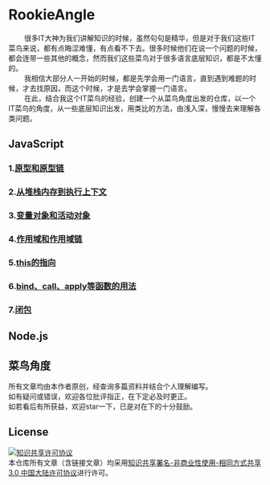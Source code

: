 # RookieAngle<br>
        很多IT大神为我们讲解知识的时候，虽然句句是精华，但是对于我们这些IT菜鸟来说，都有点晦涩难懂，有点看不下去。很多时候他们在说一个问题的时候，都会连带一些其他的概念，然而我们这些菜鸟对于很多语言底层知识，都是不太懂的。<br>
        我相信大部分人一开始的时候，都是先学会用一门语言，直到遇到难题的时候，才去找原因，而这个时候，才是去学会掌握一门语言。<br>
        在此，结合我这个IT菜鸟的经验，创建一个从菜鸟角度出发的仓库，以一个IT菜鸟的角度，从一些底层知识出发，用类比的方法，由浅入深，慢慢去来理解各类问题。


## JavaScript
### 1.[原型和原型链](https://github.com/ershing/RookieAngle/blob/master/javascript/prototype.md "原型和原型链")
### 2.[从堆栈内存到执行上下文](https://github.com/ershing/RookieAngle/blob/master/javascript/executioncontext.md "从堆栈内存到执行上下文")
### 3.[变量对象和活动对象](https://github.com/ershing/RookieAngle/blob/master/javascript/javascriptvariableobject.md "变量对象和活动对象")
### 4.[作用域和作用域链](https://github.com/ershing/RookieAngle/blob/master/javascript/scopechain.md "作用域和作用域链")
### 5.[this的指向](https://github.com/ershing/RookieAngle/blob/master/javascript/aboutthis.md "this的指向")
### 6.[bind、call、apply等函数的用法](https://github.com/ershing/RookieAngle/blob/master/javascript/bindcallapply.md "bind、call、apply等函数的用法")
### 7.[闭包](https://github.com/ershing/RookieAngle/blob/master/javascript/closure.md "this的指向")

## Node.js

## 菜鸟角度
所有文章均由本作者原创，经查询多篇资料并结合个人理解编写。<br>
如有疑问或错误，欢迎各位批评指正，在下定必及时更正。<br>
如若看后有所获益，欢迎star一下，已是对在下的十分鼓励。


## License
<a rel="license" href="http://creativecommons.org/licenses/by-nc-sa/3.0/cn/"><img alt="知识共享许可协议" style="border-width:0" src="https://i.creativecommons.org/l/by-nc-sa/3.0/cn/88x31.png" /></a><br />本仓库所有文章（含链接文章）均采用<a rel="license" href="http://creativecommons.org/licenses/by-nc-sa/3.0/cn/">知识共享署名-非商业性使用-相同方式共享 3.0 中国大陆许可协议</a>进行许可。
